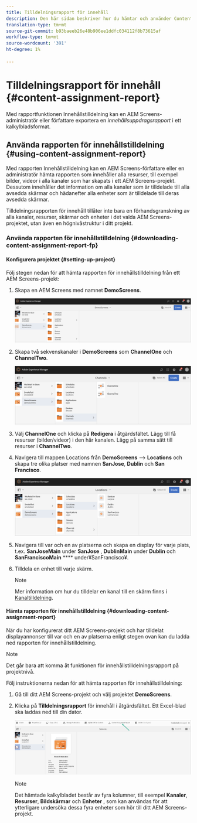 ```yaml
---
title: Tilldelningsrapport för innehåll
description: Den här sidan beskriver hur du hämtar och använder Content Assignment Report.
translation-type: tm+mt
source-git-commit: b93baeeb26e48b906ee1ddfc034112f8b73615af
workflow-type: tm+mt
source-wordcount: '391'
ht-degree: 1%

---
```



# Tilldelningsrapport för innehåll {#content-assignment-report}

Med rapportfunktionen Innehållstilldelning kan en AEM Screens-administratör eller författare exportera en *innehållsuppdragsrapport* i ett kalkylbladsformat.

## Använda rapporten för innehållstilldelning {#using-content-assignment-report}

Med rapporten Innehållstilldelning kan en AEM Screens-författare eller en administratör hämta rapporten som innehåller alla resurser, till exempel bilder, videor i alla kanaler som har skapats i ett AEM Screens-projekt. Dessutom innehåller det information om alla kanaler som är tilldelade till alla avsedda skärmar och hädanefter alla enheter som är tilldelade till deras avsedda skärmar.

Tilldelningsrapporten för innehåll tillåter inte bara en förhandsgranskning av alla kanaler, resurser, skärmar och enheter i det valda AEM Screens-projektet, utan även en högnivåstruktur i ditt projekt.

### Använda rapporten för innehållstilldelning {#downloading-content-assignment-report-fp}

#### Konfigurera projektet {#setting-up-project}

Följ stegen nedan för att hämta rapporten för innehållstilldelning från ett AEM Screens-projekt:

1. Skapa en AEM Screens med namnet **DemoScreens**.

   ![bild](/help/user-guide/assets/content-assignment-report/car-1.png)

1. Skapa två sekvenskanaler i **DemoScreens** som **ChannelOne** och **ChannelTwo**.

   ![bild](/help/user-guide/assets/content-assignment-report/car-2.png)

1. Välj **ChannelOne** och klicka på **Redigera** i åtgärdsfältet. Lägg till få resurser (bilder/videor) i den här kanalen. Lägg på samma sätt till resurser i **ChannelTwo**.

1. Navigera till mappen Locations från **DemoScreens** —> **Locations** och skapa tre olika platser med namnen **SanJose**, **Dublin** och **San Francisco**.

   ![bild](/help/user-guide/assets/content-assignment-report/car-3.png)

1. Navigera till var och en av platserna och skapa en display för varje plats, t.ex. **SanJoseMain** under **SanJose** , **DublinMain** under **Dublin** och **SanFranciscoMain** **** under¥SanFrancisco¥.

1. Tilldela en enhet till varje skärm.

   >[!NOTE]
   >Mer information om hur du tilldelar en kanal till en skärm finns i [Kanaltilldelning](/help/user-guide/channel-assignment.md).

#### Hämta rapporten för innehållstilldelning {#downloading-content-assignment-report}

När du har konfigurerat ditt AEM Screens-projekt och har tilldelat displayannonser till var och en av platserna enligt stegen ovan kan du ladda ned rapporten för innehållstilldelning.

>[!NOTE]
>Det går bara att komma åt funktionen för innehållstilldelningsrapport på projektnivå.

Följ instruktionerna nedan för att hämta rapporten för innehållstilldelning:

1. Gå till ditt AEM Screens-projekt och välj projektet **DemoScreens**.

1. Klicka på **Tilldelningsrapport** för innehåll i åtgärdsfältet. Ett Excel-blad ska laddas ned till din dator.

   ![bild](/help/user-guide/assets/content-assignment-report/can-download.png)

   >[!NOTE]
   >Det hämtade kalkylbladet består av fyra kolumner, till exempel **Kanaler**, **Resurser**, **Bildskärmar** och **Enheter** , som kan användas för att ytterligare undersöka dessa fyra enheter som hör till ditt AEM Screens-projekt.





